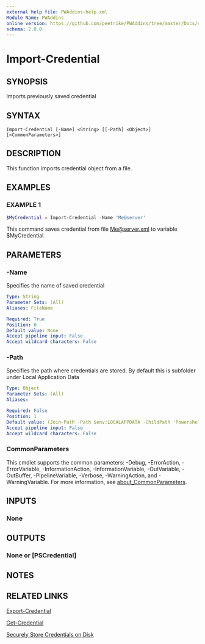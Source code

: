 ```yaml
---
external help file: PWAddins-help.xml
Module Name: PWAddins
online version: https://github.com/peetrike/PWAddins/tree/master/Docs/en-US/Import-Credential.md
schema: 2.0.0
---
```


# Import-Credential

## SYNOPSIS

Imports previously saved credential

## SYNTAX

```
Import-Credential [-Name] <String> [[-Path] <Object>] [<CommonParameters>]
```

## DESCRIPTION

This function imports credential object from a file.

## EXAMPLES

### EXAMPLE 1

```powershell
$MyCredential = Import-Credential -Name 'Me@server'
```

This command saves credential from file Me@server.xml to variable $MyCredential

## PARAMETERS

### -Name

Specifies the name of saved credential

```yaml
Type: String
Parameter Sets: (All)
Aliases: FileName

Required: True
Position: 0
Default value: None
Accept pipeline input: False
Accept wildcard characters: False
```

### -Path

Specifies the path where credentials are stored.
By default this is subfolder under Local Application Data

```yaml
Type: Object
Parameter Sets: (All)
Aliases:

Required: False
Position: 1
Default value: (Join-Path -Path $env:LOCALAPPDATA -ChildPath 'Powershell')
Accept pipeline input: False
Accept wildcard characters: False
```

### CommonParameters
This cmdlet supports the common parameters: -Debug, -ErrorAction, -ErrorVariable, -InformationAction, -InformationVariable, -OutVariable, -OutBuffer, -PipelineVariable, -Verbose, -WarningAction, and -WarningVariable. For more information, see [about_CommonParameters](http://go.microsoft.com/fwlink/?LinkID=113216).

## INPUTS

### None

## OUTPUTS

### None or [PSCredential]

## NOTES

## RELATED LINKS

[Export-Credential](Export-Credential.md)

[Get-Credential](https://docs.microsoft.com/powershell/module/microsoft.powershell.security/get-credential)

[Securely Store Credentials on Disk](http://www.powershellcookbook.com/recipe/PukO/securely-store-credentials-on-disk)
